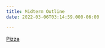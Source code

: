 ```yaml
---
title: Midterm Outline
date: 2022-03-06T03:14:59.000-06:00

---
```

[Pizza](https://en.wikipedia.org/wiki/Pizza "Yum Yum")
